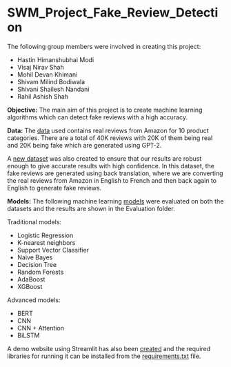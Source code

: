 # SWM_Project_Fake_Review_Detection

The following group members were involved in creating this project:
* Hastin Himanshubhai Modi
* Visaj Nirav Shah
* Mohil Devan Khimani
* Shivam Milind Bodiwala
* Shivani Shailesh Nandani
* Rahil Ashish Shah

**Objective:**
The main aim of this project is to create machine learning algorithms which can detect fake reviews with a high accuracy.

**Data:**
The [data](https://github.com/hastinmodi/SWM_Project_Fake_Review_Detection/blob/main/Data/Original_GPT_2/fake_reviews_dataset.csv) used contains real reviews from Amazon for 10 product categories. There are a total of 40K reviews with 20K of them being real and 20K being fake which are generated using GPT-2.

A [new dataset](https://github.com/hastinmodi/SWM_Project_Fake_Review_Detection/blob/main/Data/New_Back_Translation/new_fake_reviews_data.csv) was also created to ensure that our results are robust enough to give accurate results with high confidence. In this dataset, the fake reviews are generated using back translation, where we are converting the real reviews from Amazon in English to French and then back again to English to generate fake reviews.

**Models:**
The following machine learning [models](https://github.com/hastinmodi/SWM_Project_Fake_Review_Detection/tree/main/Code) were evaluated on both the datasets and the results are shown in the Evaluation folder.

Traditional models:
* Logistic Regression
* K-nearest neighbors
* Support Vector Classifier
* Naive Bayes
* Decision Tree
* Random Forests
* AdaBoost
* XGBoost

Advanced models:
* BERT
* CNN
* CNN + Attention
* BiLSTM

A demo website using Streamlit has also been [created](https://github.com/hastinmodi/SWM_Project_Fake_Review_Detection/blob/main/Code/streamlit_ui.py) and the required libraries for running it can be installed from the [requirements.txt](https://github.com/hastinmodi/SWM_Project_Fake_Review_Detection/blob/main/Code/requirements.txt) file.

